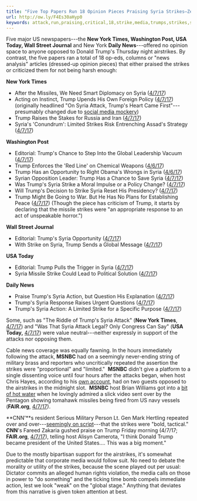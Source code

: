```yaml
---
title: "Five Top Papers Run 18 Opinion Pieces Praising Syria Strikes–Zero Are Critical"
url: http://ow.ly/F4Es30aHyp0
keywords: attack,run,praising,critical,18,strike,media,trumps,strikes,syria,papers,strikeszero,trump,4717,york,opinion,msnbc,pieces
---
```

Five major US newspapers---the **New York Times, Washington Post, USA Today, Wall Street Journal** and New York **Daily News**---offered no opinion space to anyone opposed to Donald Trump's Thursday night airstrikes. By contrast, the five papers ran a total of 18 op-eds, columns or "news analysis" articles (dressed-up opinion pieces) that either praised the strikes or criticized them for not being harsh enough:

**New York Times**

-   After the Missiles, We Need Smart Diplomacy on Syria ([4/7/17](https://www.nytimes.com/2017/04/07/opinion/after-the-missiles-we-need-smart-diplomacy.html))
-   Acting on Instinct, Trump Upends His Own Foreign Policy ([4/7/17](https://www.nytimes.com/2017/04/07/world/middleeast/syria-attack-trump.html?action=click&contentCollection=Middle%20East&module=RelatedCoverage&region=Marginalia&pgtype=article)) (originally headlined "On Syria Attack, Trump's Heart Came First"---presumably changed due to [social media mockery](http://toptwitter.com/Trump-s-Heart-Came-First))
-   Trump Raises the Stakes for Russia and Iran ([4/7/17](https://www.nytimes.com/2017/04/07/opinion/trump-raises-the-stakes-for-russia-and-iran.html))
-   Syria's 'Conundrum': Limited Strikes Risk Entrenching Assad's Strategy ([4/7/17](https://www.nytimes.com/2017/04/07/world/middleeast/syrias-conundrum-limited-strikes-risk-entrenching-assads-strategy.html))

**Washington Post**

-   Editorial: Trump's Chance to Step Into the Global Leadership Vacuum ([4/7/17](https://www.washingtonpost.com/opinions/global-opinions/trumps-chance-to-step-into-the-global-leadership-vacuum/2017/04/07/9c7f6f46-1ba7-11e7-855e-4824bbb5d748_story.html?utm_term=.5d419743712c))
-   Trump Enforces the 'Red Line' on Chemical Weapons ([4/6/17](https://www.washingtonpost.com/opinions/trump-faces-a-moral-test-in-syria/2017/04/06/bea8bdde-1aee-11e7-bcc2-7d1a0973e7b2_story.html?utm_term=.d3ab55c1f1f0))
-   Trump Has an Opportunity to Right Obama's Wrongs in Syria ([4/6/17](https://www.washingtonpost.com/opinions/global-opinions/trump-has-an-opportunity-to-right-one-of-obamas-biggest-wrongs/2017/04/06/e16f3d1c-1a43-11e7-bcc2-7d1a0973e7b2_story.html?utm_term=.9ff705916c53))
-   Syrian Opposition Leader: Trump Has a Chance to Save Syria ([4/7/17](https://www.washingtonpost.com/news/josh-rogin/wp/2017/04/07/syrian-opposition-leader-trump-has-a-chance-to-save-syria/?utm_term=.7d0cda67ab8c))
-   Was Trump's Syria Strike a Moral Impulse or a Policy Change? ([4/7/17](https://www.washingtonpost.com/opinions/was-trumps-syria-strike-a-moral-impulse-or-a-policy-change/2017/04/07/c6256f9a-1bce-11e7-bcc2-7d1a0973e7b2_story.html?utm_term=.e41e724edb8f))
-   Will Trump's Decision to Strike Syria Reset His Presidency? ([4/7/17](https://www.washingtonpost.com/blogs/right-turn/wp/2017/04/07/will-trumps-decision-to-strike-syria-reset-his-presidency/?utm_term=.e2090469ed09))
-   Trump Might Be Going to War. But He Has No Plans for Establishing Peace ([4/7/17](https://www.washingtonpost.com/posteverything/wp/2017/04/07/trump-might-be-going-to-war-but-he-has-no-plans-for-establishing-peace/?utm_term=.248798518194)) (Though the piece has criticism of Trump, it starts by declaring that the missile strikes were "an appropriate response to an act of unspeakable horror.")

**Wall Street Journal**

-   Editorial: Trump's Syria Opportunity ([4/7/17](https://www.wsj.com/articles/trumps-syria-opportunity-1491521808?mod=wsj_review_&_outlook))
-   With Strike on Syria, Trump Sends a Global Message ([4/7/17](https://www.wsj.com/articles/with-strike-on-syria-trump-sends-a-global-message-1491578016))

**USA Today**

-   Editorial: Trump Pulls the Trigger in Syria ([4/7/17](https://www.usatoday.com/story/opinion/2017/04/07/trump-pulls-trigger-syria-our-view/100162390/))
-   Syria Missile Strike Could Lead to Political Solution ([4/7/17](https://www.usatoday.com/story/opinion/2017/04/07/syria-missile-strike-foundation-for-political-solution-michael-ohanlon-column/100160236/))

**Daily News**

-   Praise Trump's Syria Action, but Question His Explanation ([4/7/17](http://www.nydailynews.com/opinion/praise-trump-syria-action-question-explanation-article-1.3029494))
-   Trump's Syria Response Raises Urgent Questions ([4/7/17](http://www.nydailynews.com/opinion/trump-syria-response-raises-urgent-questions-article-1.3030047))
-   Trump's Syria Action: A Limited Strike for a Specific Purpose ([4/7/17](http://www.nydailynews.com/opinion/trump-syria-action-limited-strike-specific-purpose-article-1.3029805))

Some, such as "The Riddle of Trump's Syria Attack" (**New York Times**, [4/7/17](https://www.nytimes.com/2017/04/07/opinion/the-riddle-of-trumps-syria-attack.html)) and "Was That Syria Attack Legal? Only Congress Can Say" (**USA Today,** [4/7/17](https://www.usatoday.com/story/opinion/2017/04/07/syria-attack-legal-only-congress-can-say-column/100163700/)) were value neutral---neither expressly in support of the attacks nor opposing them.

Cable news coverage was equally fawning. In the hours immediately following the attack, **MSNBC** had on a seemingly never-ending string of military brass and reporters who uncritically repeated the assertion the strikes were "proportional" and "limited."  **MSNBC** didn't give a platform to a single dissenting voice until four hours after the attacks began, when host Chris Hayes, according to his [own account](https://twitter.com/chrislhayes/status/850209343844737025), had on two guests opposed to the airstrikes in the midnight slot.  **MSNBC** host Brian Williams got into a [bit of hot water](http://www.huffingtonpost.ca/2017/04/07/brian-williams-beautiful-strikes_n_15860854.html) when he lovingly admired a slick video sent over by the Pentagon showing tomahawk missiles being fired from US navy vessels (**FAIR.org**, [4/7/17](http://fair.org/home/the-essential-pundit-take-trump-became-president-by-bombing-syria/)).

**CNN'**s resident Serious Military Person Lt. Gen Mark Hertling repeated over and over---[seemingly on script](https://twitter.com/lhfang/status/850231750164754432)---that the strikes were "bold, tactical." **CNN**'s Fareed Zakaria gushed praise on Trump Friday morning (4/7/17; **FAIR.org**, [4/7/17](http://fair.org/home/the-essential-pundit-take-trump-became-president-by-bombing-syria/)), telling host Alisyn Camerota, "I think Donald Trump became president of the United States.... This was a big moment."

Due to the mostly bipartisan support for the airstrikes, it's somewhat predictable that corporate media would follow suit. No need to debate the morality or utility of the strikes, because the scene played out per usual: Dictator commits an alleged human rights violation, the media calls on those in power to "do something" and the ticking time bomb compels immediate action, lest we look "weak" on the "global stage." Anything that deviates from this narrative is given token attention at best.
